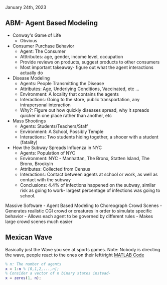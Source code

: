 January 24th, 2023

## ABM- Agent Based Modeling

- Conway's Game of Life
	- Obvious
- Consumer Purchase Behavior
	- Agent: The Consumer
	- Atttributes: age, gender, income level, occupation
	- Provide reviews on products, suggest products to other consumers
	- Most important takeaway- figure out what the agent interactions actually do
- Disease Modeling
	- Agents: People Transmitting the Disease
	- Attributes: Age, Underlying Conditions, Vaccinated, etc ...
	- Environment: A locality that contains the agents
	- Interactions: Going to the store, public transportation, any intrapersonal interaction
	- Why?: Figure out how quickly diseases spread, why it spreads quicker in one place rather than another, etc
- Mass Shootings
	- Agents: Students/Teachers/Staff
	- Environment: A School, Possibly Temple
	- Interactions: Two students hiding together, a shooer with a student (fatality)
- How the Subway Spreads Influenza in NYC
	- Agents: Population of NYC
	- Environment: NYC - Manhattan, The Bronx, Statten Island, The Bronx, Brookyln
	- Attributes: Collected from Census
	- Interactions: Contact between agents at school or work, as well as contact with the subway
	- Conclusions: 4.4% of infections happened on the subway, similar risk as going to work- largest percentage of infections was going to school.

Massive Software - Agent Based Modeling to Choreograph Crowd Scenes
	- Generates realistic CGI crowd or creatures in order to simulate specific behavior
	- Allows each agent to be governed by different rules
	- Makes large crowd scenes much easier

## Mexican Wave

Basically just the Wave you see at sports games.
Note: Nobody is directing the wave, people react to the ones on their left/right
[MATLAB Code](link.md)

```MATLAB
% n: The number of agents
x = 1:n % [0,1,2,...,n];
% Consider a vector of n binary states instead-
x = zeros(1, n);
```


